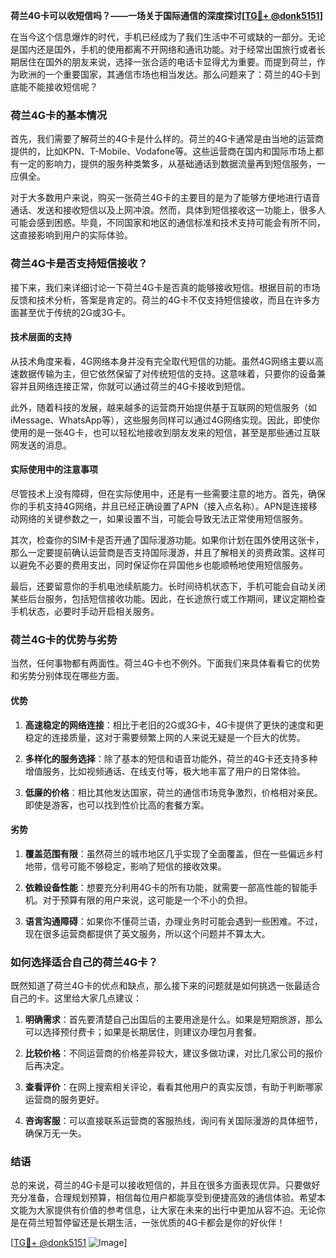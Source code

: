 **荷兰4G卡可以收短信吗？——一场关于国际通信的深度探讨[[TG💪+ @donk5151](https://t.me/s/donk5151)]**

在当今这个信息爆炸的时代，手机已经成为了我们生活中不可或缺的一部分。无论是国内还是国外，手机的使用都离不开网络和通讯功能。对于经常出国旅行或者长期居住在国外的朋友来说，选择一张合适的电话卡显得尤为重要。而提到荷兰，作为欧洲的一个重要国家，其通信市场也相当发达。那么问题来了：荷兰的4G卡到底能不能接收短信呢？

### 荷兰4G卡的基本情况

首先，我们需要了解荷兰的4G卡是什么样的。荷兰的4G卡通常是由当地的运营商提供的，比如KPN、T-Mobile、Vodafone等。这些运营商在国内和国际市场上都有一定的影响力，提供的服务种类繁多，从基础通话到数据流量再到短信服务，一应俱全。

对于大多数用户来说，购买一张荷兰4G卡的主要目的是为了能够方便地进行语音通话、发送和接收短信以及上网冲浪。然而，具体到短信接收这一功能上，很多人可能会感到困惑。毕竟，不同国家和地区的通信标准和技术支持可能会有所不同，这直接影响到用户的实际体验。

### 荷兰4G卡是否支持短信接收？

接下来，我们来详细讨论一下荷兰4G卡是否真的能够接收短信。根据目前的市场反馈和技术分析，答案是肯定的。荷兰的4G卡不仅支持短信接收，而且在许多方面甚至优于传统的2G或3G卡。

#### 技术层面的支持

从技术角度来看，4G网络本身并没有完全取代短信的功能。虽然4G网络主要以高速数据传输为主，但它依然保留了对传统短信的支持。这意味着，只要你的设备兼容并且网络连接正常，你就可以通过荷兰的4G卡接收到短信。

此外，随着科技的发展，越来越多的运营商开始提供基于互联网的短信服务（如iMessage、WhatsApp等），这些服务同样可以通过4G网络实现。因此，即使你使用的是一张4G卡，也可以轻松地接收到朋友发来的短信，甚至是那些通过互联网发送的消息。

#### 实际使用中的注意事项

尽管技术上没有障碍，但在实际使用中，还是有一些需要注意的地方。首先，确保你的手机支持4G网络，并且已经正确设置了APN（接入点名称）。APN是连接移动网络的关键参数之一，如果设置不当，可能会导致无法正常使用短信服务。

其次，检查你的SIM卡是否开通了国际漫游功能。如果你计划在国外使用这张卡，那么一定要提前确认运营商是否支持国际漫游，并且了解相关的资费政策。这样可以避免不必要的费用支出，同时保证你在异国他乡也能顺畅地使用短信服务。

最后，还要留意你的手机电池续航能力。长时间待机状态下，手机可能会自动关闭某些后台服务，包括短信接收功能。因此，在长途旅行或工作期间，建议定期检查手机状态，必要时手动开启相关服务。

### 荷兰4G卡的优势与劣势

当然，任何事物都有两面性。荷兰4G卡也不例外。下面我们来具体看看它的优势和劣势分别体现在哪些方面。

#### 优势

1. **高速稳定的网络连接**：相比于老旧的2G或3G卡，4G卡提供了更快的速度和更稳定的连接质量，这对于需要频繁上网的人来说无疑是一个巨大的优势。
   
2. **多样化的服务选择**：除了基本的短信和语音功能外，荷兰的4G卡还支持多种增值服务，比如视频通话、在线支付等，极大地丰富了用户的日常体验。

3. **低廉的价格**：相比其他发达国家，荷兰的通信市场竞争激烈，价格相对亲民。即使是游客，也可以找到性价比高的套餐方案。

#### 劣势

1. **覆盖范围有限**：虽然荷兰的城市地区几乎实现了全面覆盖，但在一些偏远乡村地带，信号可能不够稳定，影响了短信的接收效果。

2. **依赖设备性能**：想要充分利用4G卡的所有功能，就需要一部高性能的智能手机。对于预算有限的用户来说，这可能是一个不小的负担。

3. **语言沟通障碍**：如果你不懂荷兰语，办理业务时可能会遇到一些困难。不过，现在很多运营商都提供了英文服务，所以这个问题并不算太大。

### 如何选择适合自己的荷兰4G卡？

既然知道了荷兰4G卡的优点和缺点，那么接下来的问题就是如何挑选一张最适合自己的卡。这里给大家几点建议：

1. **明确需求**：首先要清楚自己出国后的主要用途是什么。如果是短期旅游，那么可以选择预付费卡；如果是长期居住，则建议办理包月套餐。

2. **比较价格**：不同运营商的价格差异较大，建议多做功课，对比几家公司的报价后再决定。

3. **查看评价**：在网上搜索相关评论，看看其他用户的真实反馈，有助于判断哪家运营商的服务更好。

4. **咨询客服**：可以直接联系运营商的客服热线，询问有关国际漫游的具体细节，确保万无一失。

### 结语

总的来说，荷兰的4G卡是可以接收短信的，并且在很多方面表现优异。只要做好充分准备，合理规划预算，相信每位用户都能享受到便捷高效的通信体验。希望本文能为大家提供有价值的参考信息，让大家在未来的出行中更加从容不迫。无论你是在荷兰短暂停留还是长期生活，一张优质的4G卡都会是你的好伙伴！

[[TG💪+ @donk5151](https://t.me/s/donk5151) ![Image](https://i.postimg.cc/rwNCRYN7/Snipaste-2025-04-30-17-27-05.png)]